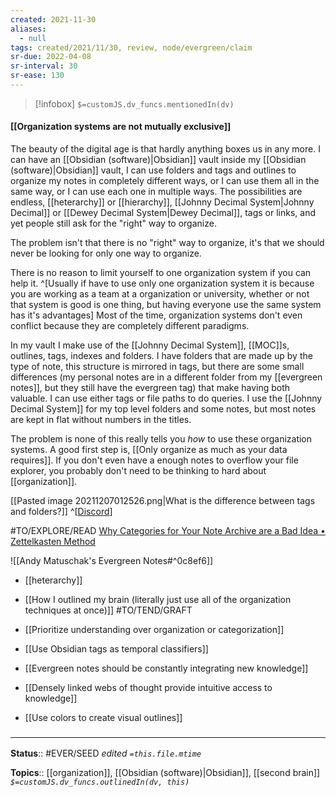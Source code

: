 ```yaml
---
created: 2021-11-30 
aliases:
  - null
tags: created/2021/11/30, review, node/evergreen/claim
sr-due: 2022-04-08
sr-interval: 30
sr-ease: 130
---
```

> [!infobox]
`$=customJS.dv_funcs.mentionedIn(dv)`

#### [[Organization systems are not mutually exclusive]] 

The beauty of the digital age is that hardly anything boxes us in any more. 
I can have an [[Obsidian (software)|Obsidian]] vault inside my [[Obsidian (software)|Obsidian]] vault, I can use folders and tags and outlines to organize my notes in completely different ways, or I can use them all in the same way, or I can use each one in multiple ways. 
The possibilities are endless,
[[heterarchy]] or [[hierarchy]],
[[Johnny Decimal System|Johnny Decimal]] or [[Dewey Decimal System|Dewey Decimal]],
tags or links,
and yet people still ask for the "right" way to organize. 

The problem isn't that there is no "right" way to organize, it's that we should never be looking for only one way to organize.

There is no reason to limit yourself to one organization system if you can help it. 
^[Usually if have to use only one organization system it is because you are working as a team at a organization or university, whether or not that system is good is one thing, but having everyone use the same system has it's advantages]
Most of the time, organization systems don't even conflict because they are completely different paradigms. 

In my vault I make use of the [[Johnny Decimal System]], [[MOC]]s, outlines, tags, indexes and folders. I have folders that are made up by the type of note, this structure is mirrored in tags, but there are some small differences (my personal notes are in a different folder from my [[evergreen notes]], but they still have the evergreen tag) that make having both valuable. I can use either tags or file paths to do queries. 
I use the [[Johnny Decimal System]] for my top level folders and some notes, but most notes are kept in flat without numbers in the titles.

The problem is none of this really tells you *how* to use these organization systems.
A good first step is, [[Only organize as much as your data requires]]. If you don't even have a enough notes to overflow your file explorer, you probably don't need to be thinking to hard about [[organization]].


[[Pasted image 20211207012526.png|What is the difference between tags and folders?]]
^[[Discord](https://discord.com/channels/686053708261228577/744933215063638183/916205731609473034)]

#TO/EXPLORE/READ [Why Categories for Your Note Archive are a Bad Idea • Zettelkasten Method](https://zettelkasten.de/posts/no-categories/)

![[Andy Matuschak's Evergreen Notes#^0c8ef6]]
- [[heterarchy]]

- [[How I outlined my brain (literally just use all of the organization techniques at once)]] #TO/TEND/GRAFT 
- [[Prioritize understanding over organization or categorization]]
- [[Use Obsidian tags as temporal classifiers]]
- [[Evergreen notes should be constantly integrating new knowledge]]
- [[Densely linked webs of thought provide intuitive access to knowledge]]
- [[Use colors to create visual outlines]]
 
 

### <hr class="footnote"/>

**Status**:: #EVER/SEED 
*edited `=this.file.mtime`*

**Topics**:: [[organization]], [[Obsidian (software)|Obsidian]], [[second brain]]
*`$=customJS.dv_funcs.outlinedIn(dv, this)`*
